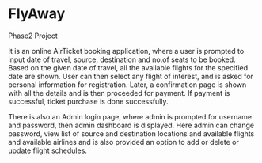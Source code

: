 # FlyAway
Phase2 Project

It is an online AirTicket booking application, where a user is prompted to input date of travel, source, destination and no.of seats to be booked. Based on the given date of travel, all the available flights for the specified date are shown. 
User can then select any flight of interest, and is asked for personal information for registration. Later, a confirmation page is shown with all the details and is then proceeded for payment. 
If payment is successful, ticket purchase is done successfully.

There is also an Admin login page, where admin is prompted for username and password, then admin dashboard is displayed. 
Here admin can change password, view list of source and destination locations and available flights and available airlines and is also provided
an option to add or delete or update flight schedules.
